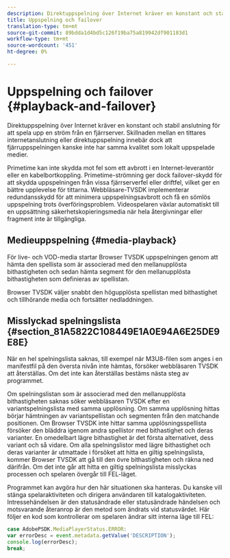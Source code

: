 ```yaml
---
description: Direktuppspelning över Internet kräver en konstant och stabil anslutning för att spela upp en ström från en fjärrserver. Skillnaden mellan en tittares internetanslutning eller direktuppspelning innebär dock att fjärruppspelningen kanske inte har samma kvalitet som lokalt uppspelade medier.
title: Uppspelning och failover
translation-type: tm+mt
source-git-commit: 89bdda1d4bd5c126f19ba75a819942df901183d1
workflow-type: tm+mt
source-wordcount: '451'
ht-degree: 0%

---
```



# Uppspelning och failover {#playback-and-failover}

Direktuppspelning över Internet kräver en konstant och stabil anslutning för att spela upp en ström från en fjärrserver. Skillnaden mellan en tittares internetanslutning eller direktuppspelning innebär dock att fjärruppspelningen kanske inte har samma kvalitet som lokalt uppspelade medier.

Primetime kan inte skydda mot fel som ett avbrott i en Internet-leverantör eller en kabelbortkoppling. Primetime-strömning ger dock failover-skydd för att skydda uppspelningen från vissa fjärrserverfel eller driftfel, vilket ger en bättre upplevelse för tittarna. Webbläsare-TVSDK implementerar redundansskydd för att minimera uppspelningsavbrott och få en sömlös uppspelning trots överföringsproblem. Videospelaren växlar automatiskt till en uppsättning säkerhetskopieringsmedia när hela återgivningar eller fragment inte är tillgängliga.

## Medieuppspelning {#media-playback}

För live- och VOD-media startar Browser TVSDK uppspelningen genom att hämta den spellista som är associerad med den mellanupplösta bithastigheten och sedan hämta segment för den mellanupplösta bithastigheten som definieras av spellistan.

Browser TVSDK väljer snabbt den högupplösta spellistan med bithastighet och tillhörande media och fortsätter nedladdningen.

## Misslyckad spelningslista {#section_81A5822C108449E1A0E94A6E25DE9E8E}

När en hel spelningslista saknas, till exempel när M3U8-filen som anges i en manifestfil på den översta nivån inte hämtas, försöker webbläsaren TVSDK att återställas. Om det inte kan återställas bestäms nästa steg av programmet.

Om spelningslistan som är associerad med den mellanupplösta bithastigheten saknas söker webbläsaren TVSDK efter en variantspelningslista med samma upplösning. Om samma upplösning hittas börjar hämtningen av variantspellistan och segmenten från den matchande positionen. Om Browser TVSDK inte hittar samma upplösningsspellista försöker den bläddra igenom andra spellistor med bithastighet och deras varianter. En omedelbart lägre bithastighet är det första alternativet, dess variant och så vidare. Om alla spelningslistor med lägre bithastighet och deras varianter är utmattade i försöket att hitta en giltig spelningslista, kommer Browser TVSDK att gå till den övre bithastigheten och räkna ned därifrån. Om det inte går att hitta en giltig spelningslista misslyckas processen och spelaren övergår till FEL-läget.

Programmet kan avgöra hur den här situationen ska hanteras. Du kanske vill stänga spelaraktiviteten och dirigera användaren till katalogaktiviteten. Intressehändelsen är den statusändrade eller statusändrade händelsen och motsvarande återanrop är den metod som ändrats vid statusvärdet. Här följer en kod som kontrollerar om spelaren ändrar sitt interna läge till FEL:

```js
case AdobePSDK.MediaPlayerStatus.ERROR:  
var errorDesc = event.metadata.getValue('DESCRIPTION'); 
console.log(errorDesc); 
break; 
```

